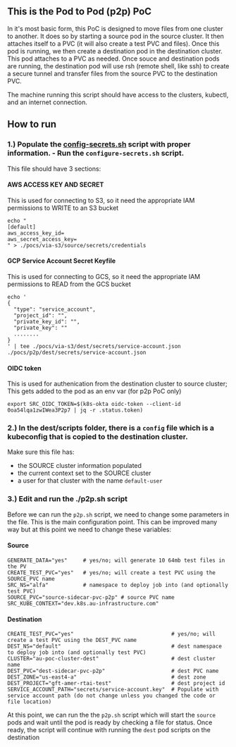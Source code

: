 ## This is the Pod to Pod (p2p) PoC

In it's most basic form, this PoC is designed to move files from one cluster to another.  It does so by starting a source pod in the source cluster.  It then attaches itself to a PVC (it will also create a test PVC and files).  Once this pod is running, we then create a destination pod in the destination cluster.  This pod attaches to a PVC as needed.  Once souce and destination pods are running, the destination pod will use rsh (remote shell, like ssh) to create a secure tunnel and transfer files from the source PVC to the destination PVC.

The machine running this script should have access to the clusters, kubectl, and an internet connection.

## How to run

### 1.) Populate the [config-secrets.sh](pv-migrations/configure-secrets.sh) script with proper information.  - Run the `configure-secrets.sh` script.

This file should have 3 sections:

#### AWS ACCESS KEY AND SECRET 
This is used for connecting to S3, so it need the appropriate IAM permissions to WRITE to an S3 bucket
```
echo "
[default]
aws_access_key_id=
aws_secret_access_key=
" > ./pocs/via-s3/source/secrets/credentials
```

#### GCP Service Account Secret Keyfile 
This is used for connecting to GCS, so it need the appropriate IAM permissions to READ from the GCS bucket
```
echo '
{
  "type": "service_account",
  "project_id": "",
  "private_key_id": "",
  "private_key": ""
  ........
}
' | tee ./pocs/via-s3/dest/secrets/service-account.json ./pocs/p2p/dest/secrets/service-account.json
```

#### OIDC token 
This is used for authenication from the destination cluster to source cluster;  This gets added to the pod as an env var (for p2p PoC only)
```
export SRC_OIDC_TOKEN=$(k8s-okta oidc-token --client-id 0oa54lqa1zwIWea3P2p7 | jq -r .status.token)
```

### 2.) In the dest/scripts folder, there is a `config` file which is a kubeconfig that is copied to the destination cluster.  

Make sure this file has:
* the SOURCE cluster information populated
* the current context set to the SOURCE cluster
* a user for that cluster with the name `default-user`

### 3.) Edit and run the ./p2p.sh script

Before we can run the `p2p.sh` script, we need to change some parameters in the file.  This is the main configuration point.  This can be improved many way but at this point we need to change these variables:

#### Source
```
GENERATE_DATA="yes"     # yes/no; will generate 10 64mb test files in the PV
CREATE_TEST_PVC="yes"   # yes/no; will create a test PVC using the SOURCE_PVC name
SRC_NS="alfa"           # namespace to deploy job into (and optionally test PVC)
SOURCE_PVC="source-sidecar-pvc-p2p" # source PVC name
SRC_KUBE_CONTEXT="dev.k8s.au-infrastructure.com"
```

#### Destination
```
CREATE_TEST_PVC="yes"                               # yes/no; will create a test PVC using the DEST_PVC name
DEST_NS="default"                                   # dest namespace to deploy job into (and optionally test PVC)
CLUSTER="au-poc-cluster-dest"                       # dest cluster name
DEST_PVC="dest-sidecar-pvc-p2p"                     # dest PVC name
DEST_ZONE="us-east4-a"                              # dest zone
DEST_PROJECT="gft-amer-rtai-test"                   # dest project id
SERVICE_ACCOUNT_PATH="secrets/service-account.key"  # Populate with service account path (do not change unless you changed the code or file location)
```

At this point, we can run the the `p2p.sh` script which will start the `source` pods and wait until the pod is ready by checking a file for status.  Once ready, the script will continue with running the `dest` pod scripts on the destination
